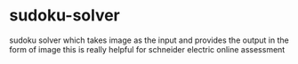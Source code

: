 # sudoku-solver
sudoku solver which takes image as the input and provides the output in the form of image
this is really helpful for schneider electric online assessment
